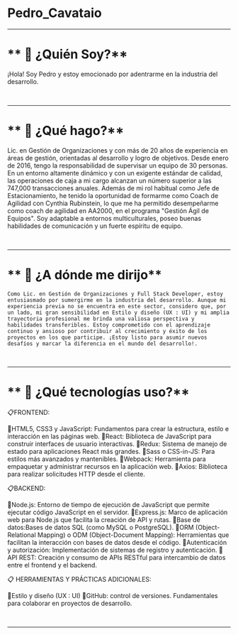 # Pedro_Cavataio

---

# ** 📍 ¿Quién Soy?** 

  ¡Hola! Soy Pedro y estoy emocionado por adentrarme en la industria del desarrollo. 

  
<br />

---
  

# ** 📍 ¿Qué  hago?** 


  Lic. en Gestión de Organizaciones y con más de 20 años de experiencia en áreas de gestión, orientadas al desarrollo y logro de objetivos. Desde enero de 2016, tengo la responsabilidad de supervisar un equipo de 30 personas. En un entorno altamente dinámico y con un exigente estándar de calidad, las operaciones de caja a mi cargo alcanzan un número superior a las 747,000 transacciones anuales. Además de mi rol habitual como Jefe de Estacionamiento, he tenido la oportunidad de formarme como Coach de Agilidad con Cynthia Rubinstein, lo que me ha permitido desempeñarme como coach de agilidad en AA2000, en el programa "Gestión Ágil de Equipos". 
  Soy adaptable a entornos multiculturales, poseo buenas habilidades de comunicación y un fuerte espíritu de equipo.

<br />

---

# ** 📍 ¿A dónde me dirijo** 

    Como Lic. en Gestión de Organizaciones y Full Stack Developer, estoy entusiasmado por sumergirme en la industria del desarrollo. Aunque mi experiencia previa no se encuentra en este sector, considero que, por un lado, mi gran sensibilidad en Estilo y diseño (UX : UI) y mi amplia trayectoria profesional me brinda una valiosa perspectiva y habilidades transferibles. Estoy comprometido con el aprendizaje continuo y ansioso por contribuir al crecimiento y éxito de los proyectos en los que participe. ¡Estoy listo para asumir nuevos desafíos y marcar la diferencia en el mundo del desarrollo!.
  
<br />

---

# ** 📍 ¿Qué tecnologías uso?** 


📋FRONTEND:

📌HTML5, CSS3 y JavaScript: Fundamentos para crear la estructura, estilo e interacción en las páginas web.
📌React: Biblioteca de JavaScript para construir interfaces de usuario interactivas.
📌Redux: Sistema de manejo de estado para aplicaciones React más grandes.
📌Sass o CSS-in-JS: Para estilos más avanzados y mantenibles.
📌Webpack: Herramienta para empaquetar y administrar recursos en la aplicación web.
📌Axios: Biblioteca para realizar solicitudes HTTP desde el cliente.

📋BACKEND:

📌Node.js: Entorno de tiempo de ejecución de JavaScript que permite ejecutar código JavaScript en el servidor.
📌Express.js: Marco de aplicación web para Node.js que facilita la creación de API y rutas.
📌Base de datos:Bases de datos SQL (como MySQL o PostgreSQL).
📌ORM (Object-Relational Mapping) o ODM (Object-Document Mapping): Herramientas que facilitan la interacción con bases de datos desde el código.
📌Autenticación y autorización: Implementación de sistemas de registro y autenticación.
📌API REST: Creación y consumo de APIs RESTful para intercambio de datos entre el frontend y el backend.


📋 HERRAMIENTAS Y PRÁCTICAS ADICIONALES:

📌Estilo y diseño (UX : UI) 
📌GitHub: control de versiones. Fundamentales para colaborar en proyectos de desarrollo.

<br />

---
